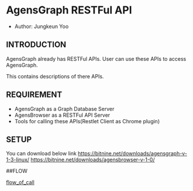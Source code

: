 # AgensGraph RESTFul API
- Author: Jungkeun Yoo
## INTRODUCTION
AgensGraph already has RESTFul APIs. 
User can use these APIs to access AgensGraph.  

This contains descriptions of there APIs.

## REQUIREMENT
* AgensGraph as a Graph Database Server
* AgensBrowser as a RESTFul API Server
* Tools for calling these APIs(Restlet Client as Chrome plugin)

## SETUP
You can download below link
https://bitnine.net/downloads/agensgraph-v-1-3-linux/
https://bitnine.net/downloads/agensbrowser-v-1-0/

##FLOW

[flow_of_call](flow_of_call.png)
